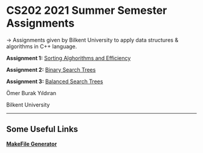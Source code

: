 # CS202 2021 Summer Semester Assignments

-> Assignments given by Bilkent University to apply data structures & algorithms in C++ language. 

  **Assignment 1:** [Sorting Alghorithms and Efficiency](https://github.com/brkyildiran0/cs202/tree/main/Assignment-1)
  
  **Assignment 2:** [Binary Search Trees](https://github.com/brkyildiran0/cs202/tree/main/Assignment-2)
  
  **Assignment 3:** [Balanced Search Trees](https://github.com/brkyildiran0/cs202/tree/main/Assignment-3)



Ömer Burak Yıldıran 

Bilkent University

---

## Some Useful Links

[**MakeFile Generator**](http://solver.assistedcoding.eu/makefilegen)
